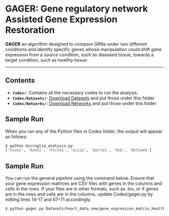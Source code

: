 # GAGER: Gene regulatory network Assisted Gene Expression Restoration

**GAGER** an algorithm designed to compare GRNs under two different conditions and identify specific genes whose manipulation could shift gene expression from a source condition, such as diseased tissue, towards a target condition, such as healthy tissue.

---

## Contents
- **`Codes/`**: Contains all the necessary codes to run the analysis.
- **`Codes/Datasets/`**: [Download Datasets](https://drive.google.com/drive/folders/17P5WTmnLN7GFJXgmu8fK4aquMZexycOO?usp=sharing) and put those under this folder
- **`Codes/Networks/`**: [Download Networks](https://drive.google.com/drive/folders/1dgUsLAm5XRUvAbX7Zq59Z0uDDMqwQ1L8?usp=sharing) and put those under this folder

## Sample Run

When you run any of the Python files in Codes folder, the output will appear as follows:

```bash
$ python microglia_analysis.py
['Foxm1', 'Rn45s', 'Ptchd1', 'Esco2', 'Dmrtb1', 'Myb', 'Bhlhe40']
```

## Sample Run

You can run the general pipeline using the command below. Ensure that your gene expression matrices are CSV files with genes in the columns and cells in the rows. If your files are in other formats, such as .tsv, or if genes are in the rows and cells are in the columns, update Codes/gager.py by editing lines 14–17 and 67–71 accordingly.

```bash
$ python gager.py Datasets/heart_data_new/gene_expression_matrix_healthy.csv Datasets/heart_data_new/gene_expression_matrix_group1.csv Networks/heart_control_byscenic.csv networks/heart_group1_byscenic.csv
```



